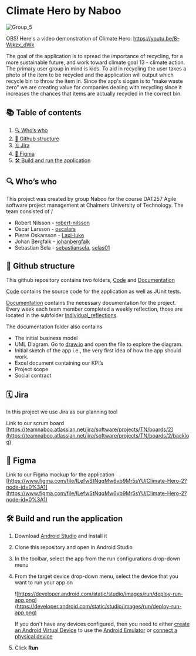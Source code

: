 # Climate Hero by Naboo

![Group_5](https://user-images.githubusercontent.com/8554236/198373083-7b5e5409-3620-4e02-bceb-df063cd7c710.png)

OBS!
Here's a video demonstration of Climate Hero: https://youtu.be/8-Wjkzx_dWk


The goal of the application is to spread the importance of recycling, for a more sustainable future, and work toward climate goal 13 - climate action. The primary user group in mind is kids. To aid in recycling the user takes a photo of the item to be recycled and the application will output which recycle bin to throw the item in. Since the app's slogan is to “make waste zero” we are creating value for companies dealing with recycling since it increases the chances that items are actually recycled in the correct bin.

## 📚 Table of contents
<ol>
    <li><a href="#who"> 🔍 Who’s who</a></li>
    <li><a href="#structure"> 📍 Github structure</a></li>
    <li><a href="#jira"> 🗓 Jira</a></li>
    <li><a href="#figma"> 🎨 Figma</a></li>
    <li><a href="#buildandrun">  🛠 Build and run the application </a></li>

  </ol>
<h2 id="who" /> 🔍 Who’s who</h2>

This project was created by group Naboo for the course DAT257 Agile software project management at Chalmers University of Technology. The team consisted of /

- Robert Nilsson - [robert-nilsson](https://github.com/robert-nilsson)
- Oscar Larsson - [oscalars](https://github.com/oscalars)
- Pierre Oskarsson - [Laxi-luke](https://github.com/Laxi-luke)
- Johan Bergfalk - [johanbergfalk](https://github.com/johanbergfalk/)
- Sebastian Sela - [sebastiansela](https://github.com/sebastiansela), [selas01](https://github.com/selas01)

<h2 id="structure">  📍 Github structure</h2>

This github repository contains two folders, [Code](https://github.com/johanbergfalk/naboo/tree/main/Code) and [Documentation](https://github.com/johanbergfalk/naboo/tree/main/Documentation)

[Code](https://github.com/johanbergfalk/naboo/tree/main/Code) contains the source code for the application as well as JUnit tests.

[Documentation](https://github.com/johanbergfalk/naboo/tree/main/Documentation) contains the necessary documentation for the project. Every week each team member completed a weekly reflection, those are located in the subfolder [Individual_reflections](https://github.com/johanbergfalk/naboo/tree/main/Documentation/Individual_reflections).

The documentation folder also contains

- The initial business model
- UML Diagram. Go to [draw.io](http://draw.io/) and open the file to explore the diagram.
- Initial sketch of the app i.e., the very first idea of how the app should work.
- Excel document containing our KPI’s
- Project scope
- Social contract

<h2 id="jira">  🗓 Jira</h2>

In this project we use Jira as our planning tool

Link to our scrum board [https://teamnaboo.atlassian.net/jira/software/projects/TN/boards/2](https://teamnaboo.atlassian.net/jira/software/projects/TN/boards/2/backlog)

<h2 id="figma">  🎨 Figma</h2>

Link to our Figma mockup for the application [https://www.figma.com/file/ILefwStNqqMw6vb9Mr5sYU/Climate-Hero-2?node-id=0%3A1](https://www.figma.com/file/ILefwStNqqMw6vb9Mr5sYU/Climate-Hero-2?node-id=0%3A1)

<h2 id="buildandrun">  🛠 Build and run the application </h2>

1. Download [Android Studio](https://developer.android.com/studio) and install it
2. Clone this repository and open in Android Studio
3. In the toolbar, select the app from the run configurations drop-down menu
4. From the target device drop-down menu, select the device that you want to run your app on
    
    ![https://developer.android.com/static/studio/images/run/deploy-run-app.png](https://developer.android.com/static/studio/images/run/deploy-run-app.png)
    
    If you don't have any devices configured, then you need to either [create an Android Virtual Device](https://developer.android.com/studio/run/managing-avds#createavd) to use the [Android Emulator](https://developer.android.com/studio/run/emulator) or [connect a physical device](https://developer.android.com/studio/run/device#connect)
    
5. Click **Run**
